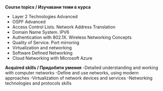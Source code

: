 **Course topics / Изучавани теми в курса**
- Layer 2 Technologies Advanced
- OSPF Advanced
- Access Control Lists. Network Address Translation
- Domain Name System. IPV6
- Authentication with 802.1X. Wireless Networking Concepts
- Quality of Service. Port mirroring
- Virtualization and networking
- Software Defined Networking
- Cloud Networking with Microsoft Azure

**Acquired skills / Придобити умения**
-Detailed understanding and working with computer networks
-Define and use networks, using modern approaches
-Virtualization of network devices and services
-Networking technologies and protocols skills

